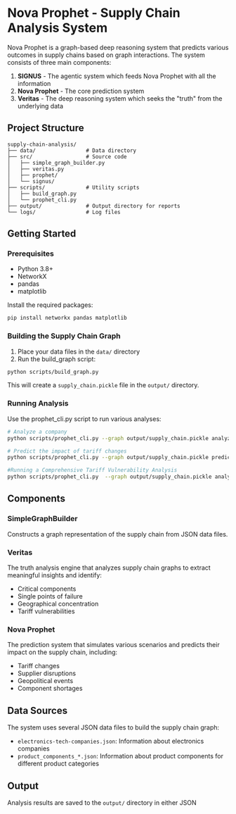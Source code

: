 # Nova Prophet - Supply Chain Analysis System

Nova Prophet is a graph-based deep reasoning system that predicts various outcomes in supply chains based on graph interactions. The system consists of three main components:

1. **SIGNUS** - The agentic system which feeds Nova Prophet with all the information
2. **Nova Prophet** - The core prediction system
3. **Veritas** - The deep reasoning system which seeks the "truth" from the underlying data

## Project Structure

```
supply-chain-analysis/
├── data/                # Data directory
├── src/                 # Source code
│   ├── simple_graph_builder.py
│   ├── veritas.py
│   ├── prophet/
│   └── signus/
├── scripts/             # Utility scripts
│   ├── build_graph.py
│   └── prophet_cli.py
├── output/              # Output directory for reports
└── logs/                # Log files
```

## Getting Started

### Prerequisites

- Python 3.8+
- NetworkX
- pandas
- matplotlib

Install the required packages:

```bash
pip install networkx pandas matplotlib
```

### Building the Supply Chain Graph

1. Place your data files in the `data/` directory
2. Run the build_graph script:

```bash
python scripts/build_graph.py
```

This will create a `supply_chain.pickle` file in the `output/` directory.

### Running Analysis

Use the prophet_cli.py script to run various analyses:

```bash
# Analyze a company
python scripts/prophet_cli.py --graph output/supply_chain.pickle analyze company EC001

# Predict the impact of tariff changes
python scripts/prophet_cli.py --graph output/supply_chain.pickle predict tariff  --country China --increase 25 

#Running a Comprehensive Tariff Vulnerability Analysis
python scripts/prophet_cli.py  --graph output/supply_chain.pickle analyze tariff-vulnerability 
```

## Components

### SimpleGraphBuilder

Constructs a graph representation of the supply chain from JSON data files.

### Veritas

The truth analysis engine that analyzes supply chain graphs to extract meaningful insights and identify:
- Critical components
- Single points of failure
- Geographical concentration
- Tariff vulnerabilities

### Nova Prophet

The prediction system that simulates various scenarios and predicts their impact on the supply chain, including:
- Tariff changes
- Supplier disruptions
- Geopolitical events
- Component shortages

## Data Sources

The system uses several JSON data files to build the supply chain graph:

- `electronics-tech-companies.json`: Information about electronics companies
- `product_components_*.json`: Information about product components for different product categories

## Output

Analysis results are saved to the `output/` directory in either JSON 
